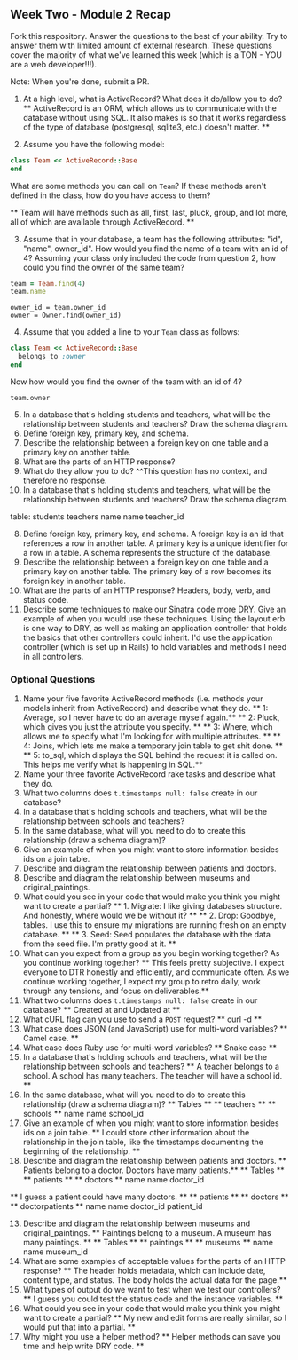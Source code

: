 ## Week Two - Module 2 Recap

Fork this respository. Answer the questions to the best of your ability. Try to answer them with limited amount of external research. These questions cover the majority of what we've learned this week (which is a TON - YOU are a web developer!!!).

Note: When you're done, submit a PR.

1. At a high level, what is ActiveRecord? What does it do/allow you to do?
** ActiveRecord is an ORM, which allows us to communicate with the database without using SQL. It also makes is so that it works regardless of the type of database (postgresql, sqlite3, etc.) doesn't matter. **

2. Assume you have the following model:

```ruby
class Team << ActiveRecord::Base
end
```

What are some methods you can call on `Team`? If these methods aren't defined in the class, how do you have access to them?

** Team will have methods such as all, first, last, pluck, group, and lot more, all of which are available through ActiveRecord. **

3. Assume that in your database, a team has the following attributes: "id", "name", owner_id". How would you find the name of a team with an id of 4? Assuming your class only included the code from question 2, how could you find the owner of the same team?

```ruby
team = Team.find(4)
team.name
```

```
owner_id = team.owner_id
owner = Owner.find(owner_id)
```

4. Assume that you added a line to your `Team` class as follows:

```ruby
class Team << ActiveRecord::Base
  belongs_to :owner
end
```

Now how would you find the owner of the team with an id of 4?
```
team.owner
```

5. In a database that's holding students and teachers, what will be the relationship between students and teachers? Draw the schema diagram.
6. Define foreign key, primary key, and schema.
7. Describe the relationship between a foreign key on one table and a primary key on another table.
8. What are the parts of an HTTP response?
3. What do they allow you to do?
^^This question has no context, and therefore no response.
7. In a database that's holding students and teachers, what will be the relationship between students and teachers? Draw the schema diagram.

table: students        teachers
name                   name
teacher_id

8. Define foreign key, primary key, and schema.
A foreign key is an id that references a row in another table. A primary key is a unique identifier for a row in a table. A schema represents the structure of the database.
9. Describe the relationship between a foreign key on one table and a primary key on another table.
The primary key of a row becomes its foreign key in another table.
10. What are the parts of an HTTP response?
Headers, body, verb, and status code.
11. Describe some techniques to make our Sinatra code more DRY. Give an example of when you would use these techniques.
Using the layout erb is one way to DRY, as well as making an application controller that holds the basics that other controllers could inherit. I'd use the application controller (which is set up in Rails) to hold variables and methods I need in all controllers.


### Optional Questions

1. Name your five favorite ActiveRecord methods (i.e. methods your models inherit from ActiveRecord) and describe what they do.
** 1: Average, so I never have to do an average myself again.**
** 2: Pluck, which gives you just the attribute you specify. **
** 3: Where, which allows me to specify what I'm looking for with multiple attributes. **
** 4: Joins, which lets me make a temporary join table to get shit done. **
** 5: to_sql, which displays the SQL behind the request it is called on. This helps me verify what is happening in SQL.**
2. Name your three favorite ActiveRecord rake tasks and describe what they do.
3. What two columns does `t.timestamps null: false` create in our database?
4. In a database that's holding schools and teachers, what will be the relationship between schools and teachers?
5. In the same database, what will you need to do to create this relationship (draw a schema diagram)?
6. Give an example of when you might want to store information besides ids on a join table.
7. Describe and diagram the relationship between patients and doctors.
8. Describe and diagram the relationship between museums and original_paintings.
9. What could you see in your code that would make you think you might want to create a partial?
** 1. Migrate: I like giving databases structure. And honestly, where would we be without it? **
** 2. Drop: Goodbye, tables. I use this to ensure my migrations are running fresh on an empty database. **
** 3. Seed: Seed populates the database with the data from the seed file. I'm pretty good at it. **
4. What can you expect from a group as you begin working together? As you continue working together?
** This feels pretty subjective. I expect everyone to DTR honestly and efficiently, and communicate often. As we continue working together, I expect my group to retro daily, work through any tensions, and focus on deliverables.**
5. What two columns does `t.timestamps null: false` create in our database?
** Created at and Updated at **
6. What cURL flag can you use to send a `POST` request?
** curl -d **
7. What case does JSON (and JavaScript) use for multi-word variables?
** Camel case. **
8. What case does Ruby use for multi-word variables?
** Snake case **
9. In a database that's holding schools and teachers, what will be the relationship between schools and teachers?
** A teacher belongs to a school. A school has many teachers. The teacher will have a school id. **
10. In the same database, what will you need to do to create this relationship (draw a schema diagram)?
** Tables **
** teachers **  ** schools **
   name             name
   school_id
11. Give an example of when you might want to store information besides ids on a join table.
** I could store other information about the relationship in the join table, like the timestamps documenting the beginning of the relationship. **
12. Describe and diagram the relationship between patients and doctors.
** Patients belong to a doctor. Doctors have many patients.**
** Tables **
** patients ** ** doctors **
    name          name
    doctor_id

** I guess a patient could have many doctors. **
** patients **  ** doctors **  ** doctorpatients **
   name             name          doctor_id
                                  patient_id

13. Describe and diagram the relationship between museums and original_paintings.
** Paintings belong to a museum. A museum has many paintings. **
** Tables **
** paintings **    ** museums **
   name               name
   museum_id
14. What are some examples of acceptable values for the parts of an HTTP response?
** The header holds metadata, which can include date, content type, and status. The body holds the actual data for the page.**
15. What types of output do we want to test when we test our controllers?
** I guess you could test the status code and the instance variables. **
16. What could you see in your code that would make you think you might want to create a partial?
** My new and edit forms are really similar, so I would put that into a partial. **
17. Why might you use a helper method?
** Helper methods can save you time and help write DRY code. **
